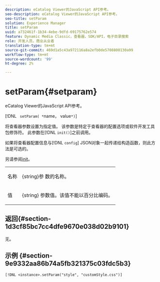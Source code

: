 ```yaml
---
description: eCatalog Viewer的JavaScript API参考。
seo-description: eCatalog Viewer的JavaScript API参考。
seo-title: setParam
solution: Experience Manager
title: setParam
uuid: a732461f-1b34-4ebe-9dfd-69175762e574
feature: Dynamic Media Classic，查看器，SDK/API，电子目录搜索
role: 开发人员，商业从业者
translation-type: tm+mt
source-git-commit: 469d1a5c43a972116a8a2efb0de5708800130a99
workflow-type: tm+mt
source-wordcount: '99'
ht-degree: 2%

---
```



# setParam{#setparam}

eCatalog Viewer的JavaScript API参考。

[!DNL ` setParam( *`name， value`*)`]

将查看器参数设置为指定值。 该参数是特定于查看器的配置选项或软件开发工具包修饰符。 此参数在[!DNL `init()`]之前调用。

如果将查看器配置信息与[!DNL `config`] JSON对象一起传递给构造函数，则此方法是可选的。

另请参阅[init](../../../c-html5-s7-aem-asset-viewers/c-html5-20-ecatalog-viewer-about/c-html5-20-ecatalog-viewer-javascriptapiref/r-html5-ecatalog-viewer-20-javascriptapiref-init.md#reference-aee94dd92a28410784f7a1792e28683b)。

<table id="table_896DFF34A68A403DB93A6D597461A573"> 
 <tbody> 
  <tr> 
   <td colname="col1"> <p> <span class="codeph"> <span class="varname"> 名称  </span> </span> </p> </td> 
   <td colname="col2"> <p> <span class="codeph"> {string}参 </span> 数的名称。 </p> </td> 
  </tr> 
  <tr> 
   <td colname="col1"> <p> <span class="codeph"> <span class="varname"> 值  </span> </span> </p> </td> 
   <td colname="col2"> <p> <span class="codeph"> {string} </span> 参数值。该值不能以百分比编码。 </p> </td> 
  </tr> 
 </tbody> 
</table>

## 返回{#section-1d3cf85bc7cc4dfe9670e038d02b9101}

无。

## 示例 {#section-9e9332aa86b74a5fb321375c03fdc5b3}

```
[!DNL <instance>.setParam("style", "customStyle.css")]
```

